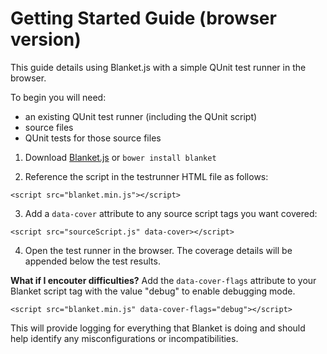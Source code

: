 # Getting Started Guide (browser version)

This guide details using Blanket.js with a simple QUnit test runner in the browser.

To begin you will need:  
* an existing QUnit test runner (including the QUnit script)
* source files
* QUnit tests for those source files


1. Download [Blanket.js](https://raw.github.com/Migrii/blanket/master/dist/qunit/blanket.min.js) or `bower install blanket`

2. Reference the script in the testrunner HTML file as follows:
```
<script src="blanket.min.js"></script>
```

3. Add a `data-cover` attribute to any source script tags you want covered:
```
<script src="sourceScript.js" data-cover></script>
```

4. Open the test runner in the browser.  The coverage details will be appended below the test results.



**What if I encouter difficulties?**
Add the `data-cover-flags` attribute to your Blanket script tag with the value "debug" to enable debugging mode.

```
<script src="blanket.min.js" data-cover-flags="debug"></script>
```

This will provide logging for everything that Blanket is doing and should help identify any misconfigurations or incompatibilities.
